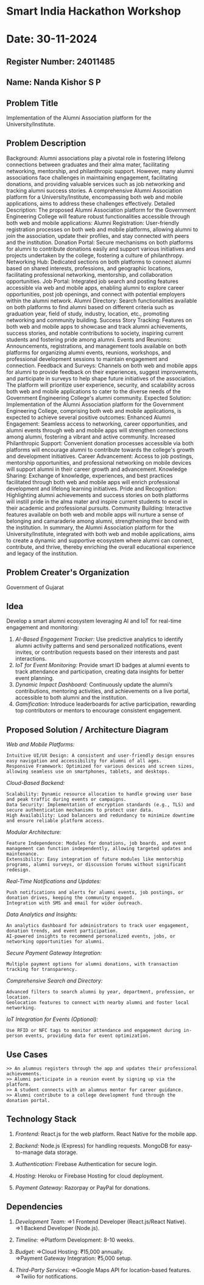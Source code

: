 # Smart India Hackathon Workshop
# Date: 30-11-2024
## Register Number: 24011485
## Name: Nanda Kishor S P
## Problem Title
Implementation of the Alumni Association platform for the University/Institute.
## Problem Description
Background: Alumni associations play a pivotal role in fostering lifelong connections between graduates and their alma mater, facilitating networking, mentorship, and philanthropic support. However, many alumni associations face challenges in maintaining engagement, facilitating donations, and providing valuable services such as job networking and tracking alumni success stories. A comprehensive Alumni Association platform for a University/Institute, encompassing both web and mobile applications, aims to address these challenges effectively. Detailed Description: The proposed Alumni Association platform for the Government Engineering College will feature robust functionalities accessible through both web and mobile applications: Alumni Registration: User-friendly registration processes on both web and mobile platforms, allowing alumni to join the association, update their profiles, and stay connected with peers and the institution. Donation Portal: Secure mechanisms on both platforms for alumni to contribute donations easily and support various initiatives and projects undertaken by the college, fostering a culture of philanthropy. Networking Hub: Dedicated sections on both platforms to connect alumni based on shared interests, professions, and geographic locations, facilitating professional networking, mentorship, and collaboration opportunities. Job Portal: Integrated job search and posting features accessible via web and mobile apps, enabling alumni to explore career opportunities, post job openings, and connect with potential employers within the alumni network. Alumni Directory: Search functionalities available on both platforms to find alumni based on different criteria such as graduation year, field of study, industry, location, etc., promoting networking and community building. Success Story Tracking: Features on both web and mobile apps to showcase and track alumni achievements, success stories, and notable contributions to society, inspiring current students and fostering pride among alumni. Events and Reunions: Announcements, registrations, and management tools available on both platforms for organizing alumni events, reunions, workshops, and professional development sessions to maintain engagement and connection. Feedback and Surveys: Channels on both web and mobile apps for alumni to provide feedback on their experiences, suggest improvements, and participate in surveys to help shape future initiatives of the association. The platform will prioritize user experience, security, and scalability across both web and mobile applications to cater to the diverse needs of the Government Engineering College's alumni community. Expected Solution: Implementation of the Alumni Association platform for the Government Engineering College, comprising both web and mobile applications, is expected to achieve several positive outcomes: Enhanced Alumni Engagement: Seamless access to networking, career opportunities, and alumni events through web and mobile apps will strengthen connections among alumni, fostering a vibrant and active community. Increased Philanthropic Support: Convenient donation processes accessible via both platforms will encourage alumni to contribute towards the college's growth and development initiatives. Career Advancement: Access to job postings, mentorship opportunities, and professional networking on mobile devices will support alumni in their career growth and advancement. Knowledge Sharing: Exchange of knowledge, experiences, and best practices facilitated through both web and mobile apps will enrich professional development and lifelong learning initiatives. Pride and Recognition: Highlighting alumni achievements and success stories on both platforms will instill pride in the alma mater and inspire current students to excel in their academic and professional pursuits. Community Building: Interactive features available on both web and mobile apps will nurture a sense of belonging and camaraderie among alumni, strengthening their bond with the institution. In summary, the Alumni Association platform for the University/Institute, integrated with both web and mobile applications, aims to create a dynamic and supportive ecosystem where alumni can connect, contribute, and thrive, thereby enriching the overall educational experience and legacy of the institution.
## Problem Creater's Organization
Government of Gujarat

## Idea

Develop a smart alumni ecosystem leveraging AI and IoT for real-time engagement and monitoring:

1. *AI-Based Engagement Tracker:* Use predictive analytics to identify alumni activity patterns and send personalized notifications, event invites, or contribution requests based on their interests and past interactions.
2. *IoT for Event Monitoring:* Provide smart ID badges at alumni events to track attendance and participation, creating data insights for better event planning.
3. *Dynamic Impact Dashboard:* Continuously update the alumni’s contributions, mentoring activities, and achievements on a live portal, accessible to both alumni and the institution.
4. *Gamification:* Introduce leaderboards for active participation, rewarding top contributors or mentors to encourage consistent engagement.


## Proposed Solution / Architecture Diagram

*Web and Mobile Platforms:*

    Intuitive UI/UX Design: A consistent and user-friendly design ensures easy navigation and accessibility for alumni of all ages.
    Responsive Framework: Optimized for various devices and screen sizes, allowing seamless use on smartphones, tablets, and desktops.


*Cloud-Based Backend:*

    Scalability: Dynamic resource allocation to handle growing user base and peak traffic during events or campaigns.
    Data Security: Implementation of encryption standards (e.g., TLS) and secure authentication mechanisms to protect user data.
    High Availability: Load balancers and redundancy to minimize downtime and ensure reliable platform access.


*Modular Architecture:*

    Feature Independence: Modules for donations, job boards, and event management can function independently, allowing targeted updates and maintenance.
    Extensibility: Easy integration of future modules like mentorship programs, alumni surveys, or discussion forums without significant redesign.


*Real-Time Notifications and Updates:*

    Push notifications and alerts for alumni events, job postings, or donation drives, keeping the community engaged.
    Integration with SMS and email for wider outreach.


*Data Analytics and Insights:*

    An analytics dashboard for administrators to track user engagement, donation trends, and event participation.
    AI-powered insights to recommend personalized events, jobs, or networking opportunities for alumni.


*Secure Payment Gateway Integration:*

    Multiple payment options for alumni donations, with transaction tracking for transparency.


*Comprehensive Search and Directory:*

    Advanced filters to search alumni by year, department, profession, or location.
    Geolocation features to connect with nearby alumni and foster local networking.


*IoT Integration for Events (Optional):*

    Use RFID or NFC tags to monitor attendance and engagement during in-person events, providing data for event optimization.

## Use Cases

    >> An alumnus registers through the app and updates their professional achievements.
    >> Alumni participate in a reunion event by signing up via the platform.
    >> A student connects with an alumnus mentor for career guidance.
    >> Alumni contribute to a college development fund through the donation portal.

## Technology Stack

1. *Frontend:*
React.js for the web platform.
React Native for the mobile app.

2. *Backend:*
Node.js (Express) for handling requests.
MongoDB for easy-to-manage data storage.

3. *Authentication:*
Firebase Authentication for secure login.

4. *Hosting:*
Heroku or Firebase Hosting for cloud deployment.

5. *Payment Gateway:*
Razorpay or PayPal for donations.


## Dependencies

1. *Development Team:*
    =>1 Frontend Developer (React.js/React Native).<br>
    =>1 Backend Developer (Node.js).

2. *Timeline:*
    =>Platform Development: 8-10 weeks.

3. *Budget:*
    =>Cloud Hosting: ₹15,000 annually.<br>
    =>Payment Gateway Integration: ₹5,000 setup.

4. *Third-Party Services:*
    =>Google Maps API for location-based features.<br>
    =>Twilio for notifications.

